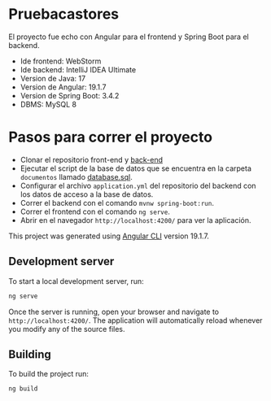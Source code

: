 # Pruebacastores

El proyecto fue echo con Angular para el frontend y Spring Boot para el backend.

- Ide frontend: WebStorm
- Ide backend: IntelliJ IDEA Ultimate
- Version de Java: 17
- Version de Angular: 19.1.7
- Version de Spring Boot: 3.4.2
- DBMS: MySQL 8

# Pasos para correr el proyecto
- Clonar el repositorio front-end y [back-end](https://github.com/Jhonny123-123/pruebacastores-backend)
- Ejecutar el script de la base de datos que se encuentra en la carpeta `documentos` llamado [database.sql](documentos/database.sql).
- Configurar el archivo `application.yml` del repositorio del backend con los datos de acceso a la base de datos.
- Correr el backend con el comando `mvnw spring-boot:run`.
- Correr el frontend con el comando `ng serve`.
- Abrir en el navegador `http://localhost:4200/` para ver la aplicación.


This project was generated using [Angular CLI](https://github.com/angular/angular-cli) version 19.1.7.

## Development server

To start a local development server, run:

```bash
ng serve
```

Once the server is running, open your browser and navigate to `http://localhost:4200/`. The application will automatically reload whenever you modify any of the source files.

## Building

To build the project run:

```bash
ng build
```
